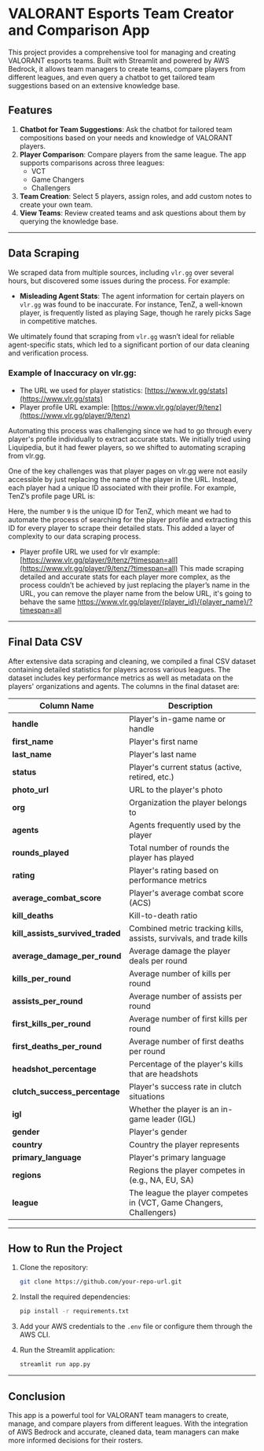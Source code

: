 # VALORANT Esports Team Creator and Comparison App

This project provides a comprehensive tool for managing and creating VALORANT esports teams. Built with Streamlit and powered by AWS Bedrock, it allows team managers to create teams, compare players from different leagues, and even query a chatbot to get tailored team suggestions based on an extensive knowledge base.

## Features

1. **Chatbot for Team Suggestions**: Ask the chatbot for tailored team compositions based on your needs and knowledge of VALORANT players.
2. **Player Comparison**: Compare players from the same league. The app supports comparisons across three leagues:
   - VCT
   - Game Changers
   - Challengers
3. **Team Creation**: Select 5 players, assign roles, and add custom notes to create your own team.
4. **View Teams**: Review created teams and ask questions about them by querying the knowledge base.

---

## Data Scraping

We scraped data from multiple sources, including `vlr.gg` over several hours, but discovered some issues during the process. For example:

- **Misleading Agent Stats**: The agent information for certain players on `vlr.gg` was found to be inaccurate. For instance, TenZ, a well-known player, is frequently listed as playing Sage, though he rarely picks Sage in competitive matches.
  
We ultimately found that scraping from `vlr.gg` wasn’t ideal for reliable agent-specific stats, which led to a significant portion of our data cleaning and verification process.

### Example of Inaccuracy on vlr.gg:
- The URL we used for player statistics: [https://www.vlr.gg/stats](https://www.vlr.gg/stats)
- Player profile URL example: [https://www.vlr.gg/player/9/tenz](https://www.vlr.gg/player/9/tenz)

Automating this process was challenging since we had to go through every player's profile individually to extract accurate stats. We initially tried using Liquipedia, but it had fewer players, so we shifted to automating scraping from vlr.gg.

One of the key challenges was that player pages on vlr.gg were not easily accessible by just replacing the name of the player in the URL. Instead, each player had a unique ID associated with their profile. For example, TenZ’s profile page URL is:

Here, the number `9` is the unique ID for TenZ, which meant we had to automate the process of searching for the player profile and extracting this ID for every player to scrape their detailed stats. This added a layer of complexity to our data scraping process.
- Player profile URL we used for vlr example: [https://www.vlr.gg/player/9/tenz/?timespan=all](https://www.vlr.gg/player/9/tenz/?timespan=all)
This made scraping detailed and accurate stats for each player more complex, as the process couldn’t be achieved by just replacing the player’s name in the URL, you can remove the player name from the below URL, it's going to behave the same
https://www.vlr.gg/player/{player_id}/{player_name}/?timespan=all
---

## Final Data CSV

After extensive data scraping and cleaning, we compiled a final CSV dataset containing detailed statistics for players across various leagues. The dataset includes key performance metrics as well as metadata on the players' organizations and agents. The columns in the final dataset are:

| Column Name                        | Description                                                                 |
|-------------------------------------|-----------------------------------------------------------------------------|
| **handle**                          | Player's in-game name or handle                                             |
| **first_name**                      | Player's first name                                                         |
| **last_name**                       | Player's last name                                                          |
| **status**                          | Player's current status (active, retired, etc.)                             |
| **photo_url**                       | URL to the player's photo                                                   |
| **org**                             | Organization the player belongs to                                          |
| **agents**                          | Agents frequently used by the player                                        |
| **rounds_played**                   | Total number of rounds the player has played                                |
| **rating**                          | Player's rating based on performance metrics                                |
| **average_combat_score**            | Player's average combat score (ACS)                                         |
| **kill_deaths**                     | Kill-to-death ratio                                                         |
| **kill_assists_survived_traded**     | Combined metric tracking kills, assists, survivals, and trade kills         |
| **average_damage_per_round**        | Average damage the player deals per round                                   |
| **kills_per_round**                 | Average number of kills per round                                           |
| **assists_per_round**               | Average number of assists per round                                         |
| **first_kills_per_round**           | Average number of first kills per round                                     |
| **first_deaths_per_round**          | Average number of first deaths per round                                    |
| **headshot_percentage**             | Percentage of the player's kills that are headshots                         |
| **clutch_success_percentage**       | Player's success rate in clutch situations                                  |
| **igl**                             | Whether the player is an in-game leader (IGL)                               |
| **gender**                          | Player's gender                                                             |
| **country**                         | Country the player represents                                               |
| **primary_language**                | Player's primary language                                                   |
| **regions**                         | Regions the player competes in (e.g., NA, EU, SA)                           |
| **league**                          | The league the player competes in (VCT, Game Changers, Challengers)         |

---

## How to Run the Project

1. Clone the repository:
    ```bash
    git clone https://github.com/your-repo-url.git
    ```
   
2. Install the required dependencies:
    ```bash
    pip install -r requirements.txt
    ```

3. Add your AWS credentials to the `.env` file or configure them through the AWS CLI.

4. Run the Streamlit application:
    ```bash
    streamlit run app.py
    ```

---

## Conclusion

This app is a powerful tool for VALORANT team managers to create, manage, and compare players from different leagues. With the integration of AWS Bedrock and accurate, cleaned data, team managers can make more informed decisions for their rosters.
